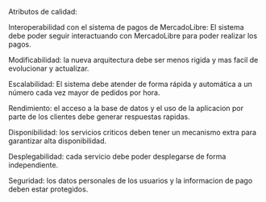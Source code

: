 Atributos de calidad:

Interoperabilidad con el sistema de pagos de MercadoLibre: El sistema debe poder seguir interactuando con MercadoLibre para poder realizar los pagos.

Modificabilidad: la nueva arquitectura debe ser menos rigida y mas facil de evolucionar y actualizar.

Escalabilidad: El sistema debe atender de forma rápida y automática a un número cada vez mayor de pedidos por hora.

Rendimiento: el acceso a la base de datos y el uso de la aplicacion por parte de los clientes debe generar respuestas rapidas.

Disponibilidad: los servicios criticos deben tener un mecanismo extra para garantizar alta disponibilidad.

Desplegabilidad: cada servicio debe poder desplegarse de forma independiente.

Seguridad: los datos personales de los usuarios y la informacion de pago deben estar protegidos.
